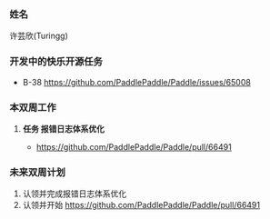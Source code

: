 ### 姓名

许芸欣(Turingg)

### 开发中的快乐开源任务

   - B-38 https://github.com/PaddlePaddle/Paddle/issues/65008

### 本双周工作

1. **任务 报错日志体系优化**


   - https://github.com/PaddlePaddle/Paddle/pull/66491


### 未来双周计划

1. 认领并完成报错日志体系优化
2. 认领并开始 https://github.com/PaddlePaddle/Paddle/pull/66491